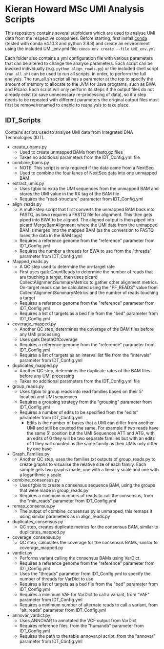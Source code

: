 # Kieran Howard MSc UMI Analysis Scripts

This repository contains several subfolders which are used to analyse UMI data from the respective companies. Before starting, first install [conda](https://docs.conda.io/projects/conda/en/latest/user-guide/install/index.html) (tested with conda v4.10.3 and python 3.8.8) and create an environment using the included UMI_env.yml file:
`conda env create --file UMI_env.yml`

Each folder also contains a yml configuration file with various parameters that can be altered to change the analyse parameters. Each script can be invoked individually (e.g. `python align_reads.py`) or the included shell script (`run_all.sh`) can be used to run all scripts, in order, to perform the full analysis. The run_all.sh script all has a parameter at the top to specify the amount of memory to allocate to the JVM for Java programs, such as BWA and Picard.  Each script will only perform its steps if the output files do not already exist (to save unnecessary re-processing of data), so if a step needs to be repeated with different parameters the original output files must first be remove/renamed to enable to reanalysis to take place.

## IDT_Scripts
Contains scripts used to analyse UMI data from Integrated DNA Technologies (IDT).
- create_ubams.py
  - Used to create unmapped BAMs from fastq.gz files
  - Takes no additional parameters from the IDT_Config.yml file
- combine_bams.py
  - NOTE: This script is only required if the data came from a NextSeq
  - Used to combine the four lanes of NextSeq data into one unmapped BAM
- extract_umis.py
  - Uses fgbio to extra the UMI sequences from the unmapped BAM and stores the UMI value in the RX tag of the BAM file 
  - Requires the "read-structure" parameter from IDT_Config.yml
- align_reads.py
  - A multi-step script that first converts the unmapped BAM back into FASTQ, as bwa requires a FASTQ file for alignment. This then gets piped into BWA to be aligned. The aligned output is then piped into picard MergeBamAlignment where the UMI data from the unmapped BAM is merged into the mapped BAM (as the conversion to FASTQ loses the data in the BAM tags)
  - Requires a reference genome from the "reference" parameter from IDT_Config.yml
  - Requires the number a threads for BWA to use from the "threads" parameter from IDT_Config.yml
- Mapped_reads.py
  - A QC step used to determine the on-target rate
  - First uses gatk CountReads to determine the number of reads that are touching a target, then uses picard CollectAlignmentSummaryMetrics to gather other alignment metrics. On-target reads can be calculated using the "PF_READS" value from CollectAlignmentSummaryMetrics and the number of reads touching a target
  - Requires a reference genome from the "reference" parameter from IDT_Config.yml
  - Requires a list of targets as a bed file from the "bed" parameter from IDT_Config.yml
- coverage_mapped.py
  - Another QC step, determines the coverage of the BAM files before any UMI processing
  - Uses gatk DepthOfCoverage
  - Requires a reference genome from the "reference" parameter from IDT_Config.yml
  - Requires a list of targets as an interval list file from the "intervals" parameter from IDT_Config.yml
- duplicates_mapped.py
  - Another QC step, determines the duplicate rates of the BAM files before any UMI processing
  - Takes no additional parameters from the IDT_Config.yml file
- group_reads.py
  - Uses fgbio to group reads into read families based on their 5' location and UMI sequences
  - Requires a grouping strategy from the "grouping" parameter from IDT_Config.yml
  - Requires a number of edits to be specified from the "edits" parameter from IDT_Config.yml
    - Edits is the number of bases that a UMI can differ from another UMI and still be counted the same. For example if two reads have the same 5' position but the UMI Sequences ATT and ATG, with an edits of 0 they will be two separate families but with an edits of 1 they will counted as the same family as their UMIs only differ by one base
- Graph_Families.py
  - Another QC step, uses the families.txt outputs of group_reads.py to create graphs to visualise the relative size of each family. Each sample gets two graphs made, one with a linear y scale and one with a logarithmic y scale
- combine_consensus.py
  - Uses fgbio to create a consensus sequence BAM, using the groups that were made in group_reads.py
  - Requires a minimum numbers of reads to call the consensus, from the "min_reads" parameter from IDT_Config.yml
- remap_consensus.py
  - The output of combine_consensus.py is unmapped, this remaps it using similar parameters as in align_reads.py
- duplicates_consensus.py
  - QC step, creates duplicate metrics for the consensus BAM, similar to duplicates_mapped.py
- coverage_consensus.py
  - QC step, calculates the coverage for the consensus BAMs, similar to coverage_mapped.py
- vardict.py
  - Performs variant calling the consensus BAMs using VarDict.
  - Requires a reference genome from the "reference" parameter from IDT_Config.yml
  - Uses the "threads" parameter from IDT_Config.yml to specify the number of threads for VarDict to use
  - Requires a list of targets as a bed file from the "bed" parameter from IDT_Config.yml
  - Requires a minimum VAF for VarDict to call a variant, from "VAF" parameter from IDT_Config.yml
  - Requires a minimum number of alternate reads to call a variant, from "alt_reads" parameter from IDT_Config.yml
- annovar_vardict.py
  - Uses ANNOVAR to annotated the VCF output from VarDict 
  - Requires reference files, from the "humandb" parameter from IDT_Config.yml
  - Requires the path to the table_annovar.pl script, from the "annovar" parameter from IDT_Config.yml
